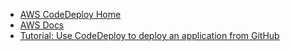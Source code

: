 - [AWS CodeDeploy Home](https://aws.amazon.com/codedeploy/)
- [AWS Docs](https://docs.amazonaws.cn/en_us/codedeploy/latest/userguide/welcome.html)
- [Tutorial: Use CodeDeploy to deploy an application from GitHub](https://docs.aws.amazon.com/codedeploy/latest/userguide/tutorials-github.html)
